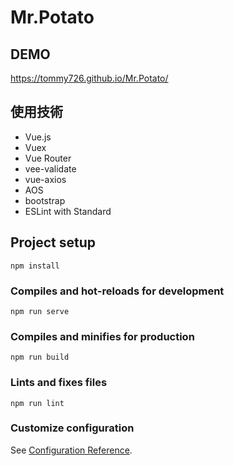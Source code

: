 # Mr.Potato

## DEMO

https://tommy726.github.io/Mr.Potato/

## 使用技術

<ul>
  <li>Vue.js</li>
  <li>Vuex</li>
  <li>Vue Router</li>
  <li>vee-validate</li>
  <li>vue-axios</li>
  <li>AOS</li>  
  <li>bootstrap</li>
  <li>ESLint with Standard</li>
</ul>

## Project setup

```
npm install
```

### Compiles and hot-reloads for development

```
npm run serve
```

### Compiles and minifies for production

```
npm run build
```

### Lints and fixes files

```
npm run lint
```

### Customize configuration

See [Configuration Reference](https://cli.vuejs.org/config/).
